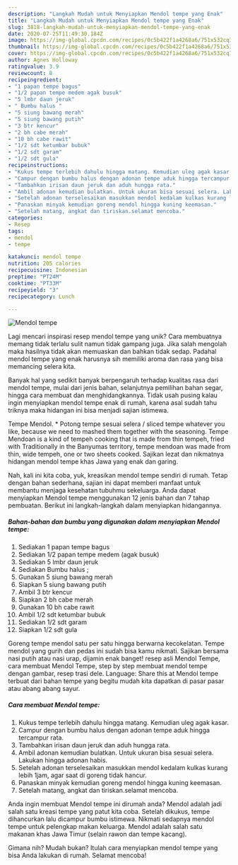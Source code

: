 ```yaml
---
description: "Langkah Mudah untuk Menyiapkan Mendol tempe yang Enak"
title: "Langkah Mudah untuk Menyiapkan Mendol tempe yang Enak"
slug: 3818-langkah-mudah-untuk-menyiapkan-mendol-tempe-yang-enak
date: 2020-07-25T11:49:30.184Z
image: https://img-global.cpcdn.com/recipes/0c5b422f1a4268a6/751x532cq70/mendol-tempe-foto-resep-utama.jpg
thumbnail: https://img-global.cpcdn.com/recipes/0c5b422f1a4268a6/751x532cq70/mendol-tempe-foto-resep-utama.jpg
cover: https://img-global.cpcdn.com/recipes/0c5b422f1a4268a6/751x532cq70/mendol-tempe-foto-resep-utama.jpg
author: Agnes Holloway
ratingvalue: 3.9
reviewcount: 8
recipeingredient:
- "1 papan tempe bagus"
- "1/2 papan tempe medem agak busuk"
- "5 lmbr daun jeruk"
- " Bumbu halus "
- "5 siung bawang merah"
- "5 siung bawang putih"
- "3 btr kencur"
- "2 bh cabe merah"
- "10 bh cabe rawit"
- "1/2 sdt ketumbar bubuk"
- "1/2 sdt garam"
- "1/2 sdt gula"
recipeinstructions:
- "Kukus tempe terlebih dahulu hingga matang. Kemudian uleg agak kasar."
- "Campur dengan bumbu halus dengan adonan tempe aduk hingga tercampur rata."
- "Tambahkan irisan daun jeruk dan aduh hungga rata."
- "Ambil adonan kemudian bulatkan. Untuk ukuran bisa sesuai selera. Lakukan hingga adonan habis."
- "Setelah adonan terselesaikan masukkan mendol kedalam kulkas kurang lebih 1jam, agar saat di goreng tidak hancur."
- "Panaskan minyak kemudian goreng mendol hingga kuning keemasan."
- "Setelah matang, angkat dan tiriskan.selamat mencoba."
categories:
- Resep
tags:
- mendol
- tempe

katakunci: mendol tempe 
nutrition: 205 calories
recipecuisine: Indonesian
preptime: "PT24M"
cooktime: "PT33M"
recipeyield: "3"
recipecategory: Lunch

---
```



![Mendol tempe](https://img-global.cpcdn.com/recipes/0c5b422f1a4268a6/751x532cq70/mendol-tempe-foto-resep-utama.jpg)

Lagi mencari inspirasi resep mendol tempe yang unik? Cara membuatnya memang tidak terlalu sulit namun tidak gampang juga. Jika salah mengolah maka hasilnya tidak akan memuaskan dan bahkan tidak sedap. Padahal mendol tempe yang enak harusnya sih memiliki aroma dan rasa yang bisa memancing selera kita.

Banyak hal yang sedikit banyak berpengaruh terhadap kualitas rasa dari mendol tempe, mulai dari jenis bahan, selanjutnya pemilihan bahan segar, hingga cara membuat dan menghidangkannya. Tidak usah pusing kalau ingin menyiapkan mendol tempe enak di rumah, karena asal sudah tahu triknya maka hidangan ini bisa menjadi sajian istimewa.

Tempe Mendol. * Potong tempe sesuai selera / sliced tempe whatever you like, because we need to mashed them together with the seasoning. Tempe Mendoan is a kind of tempeh cooking that is made from thin tempeh, fried with Traditionally in the Banyumas territory, tempe mendoan was made from thin, wide tempeh, one or two sheets cooked. Sajikan lezat dan nikmatnya hidangan mendol tempe khas Jawa yang enak dan garing.


Nah, kali ini kita coba, yuk, kreasikan mendol tempe sendiri di rumah. Tetap dengan bahan sederhana, sajian ini dapat memberi manfaat untuk membantu menjaga kesehatan tubuhmu sekeluarga. Anda dapat menyiapkan Mendol tempe menggunakan 12 jenis bahan dan 7 tahap pembuatan. Berikut ini langkah-langkah dalam menyiapkan hidangannya.

<!--inarticleads1-->

##### Bahan-bahan dan bumbu yang digunakan dalam menyiapkan Mendol tempe:

1. Sediakan 1 papan tempe bagus
1. Sediakan 1/2 papan tempe medem (agak busuk)
1. Sediakan 5 lmbr daun jeruk
1. Sediakan  Bumbu halus ;
1. Gunakan 5 siung bawang merah
1. Siapkan 5 siung bawang putih
1. Ambil 3 btr kencur
1. Siapkan 2 bh cabe merah
1. Gunakan 10 bh cabe rawit
1. Ambil 1/2 sdt ketumbar bubuk
1. Sediakan 1/2 sdt garam
1. Siapkan 1/2 sdt gula


Goreng tempe mendol satu per satu hingga berwarna kecokelatan. Tempe mendol yang gurih dan pedas ini sudah bisa kamu nikmati. Sajikan bersama nasi putih atau nasi urap, dijamin enak banget! resep asli Mendol Tempe, cara membuat Mendol Tempe, step by step membuat mendol tempe dengan gambar, resep trasi dele. Language: Share this at Mendol tempe terbuat dari bahan tempe yang begitu mudah kita dapatkan di pasar pasar atau abang abang sayur. 

<!--inarticleads2-->

##### Cara membuat Mendol tempe:

1. Kukus tempe terlebih dahulu hingga matang. Kemudian uleg agak kasar.
1. Campur dengan bumbu halus dengan adonan tempe aduk hingga tercampur rata.
1. Tambahkan irisan daun jeruk dan aduh hungga rata.
1. Ambil adonan kemudian bulatkan. Untuk ukuran bisa sesuai selera. Lakukan hingga adonan habis.
1. Setelah adonan terselesaikan masukkan mendol kedalam kulkas kurang lebih 1jam, agar saat di goreng tidak hancur.
1. Panaskan minyak kemudian goreng mendol hingga kuning keemasan.
1. Setelah matang, angkat dan tiriskan.selamat mencoba.


Anda ingin membuat Mendol tempe ini dirumah anda? Mendol adalah jadi salah satu kreasi tempe yang patut kita coba. Setelah dikukus, tempe dihancurkan lalu dicampur bumbu istimewa. Nikmati sedapnya mendol tempe untuk pelengkap makan keluarga. Mendol adalah salah satu makanan khas Jawa Timur (selain rawon dan tempe kacang). 

Gimana nih? Mudah bukan? Itulah cara menyiapkan mendol tempe yang bisa Anda lakukan di rumah. Selamat mencoba!
